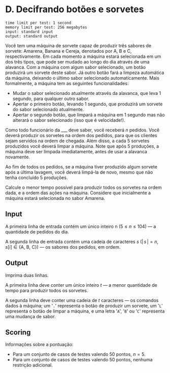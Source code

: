 # D. Decifrando botões e sorvetes

```
time limit per test: 1 second
memory limit per test: 256 megabytes
input: standard input
output: standard output
```

  
Você tem uma máquina de sorvete capaz de produzir três sabores de sorvete: Amarena, Banana e Cereja, denotados por A, B e C, respectivamente. Em cada momento a máquina estará selecionada em um dos três tipos, que pode ser mudado ao longo do dia através de uma alavanca. Com a máquina com algum sabor selecionado, um botão produzirá um sorvete deste sabor. Já outro botão fará a limpeza automática da máquina, deixando o último sabor selecionado automaticamente. Mais formalmente, a máquina tem as seguintes funcionalidades:

- Mudar o sabor selecionado atualmente através da alavanca, que leva $1$ segundo, para qualquer outro sabor.
- Apertar o primeiro botão, levando $1$ segundo, que produzirá um sorvete do sabor selecionado atualmente.
- Apertar o segundo botão, que limpará a máquina em $1$ segundo mas não alterará o sabor selecionado (isso que é velocidade!).

Como todo funcionário da \_\_\_ deve saber, você receberá $n$ pedidos. Você deverá produzir os sorvetes na ordem dos pedidos, para que os clientes sejam servidos na ordem de chegada. Além disso, a cada $5$ sorvetes produzidos você deverá limpar a máquina. Note que após $5$ produções, a máquina deve ser limpada imediatamente, antes de usar a alavanca novamente.

Ao fim de todos os pedidos, se a máquina tiver produzido algum sorvete após a última lavagem, você deverá limpá-la de novo, mesmo que não tenha concluído $5$ produções.

Calcule o menor tempo possível para produzir todos os sorvetes na ordem dada, e a ordem das ações na máquina. Considere que inicialmente a máquina estará selecionada no sabor Amarena.


## Input

A primeira linha de entrada contém um único inteiro n ($5 \le n \le 104$) — a quantidade de pedidos do dia.

A segunda linha de entrada contém uma cadeia de caracteres $s$ ($| \, s \, | = n$, $s[i] \in \{\text{A, B, C}\}$) — os sabores dos pedidos, em ordem.


## Output

Imprima duas linhas.

A primeira linha deve conter um único inteiro $t$ — a menor quantidade de tempo para produzir todos os sorvetes.

A segunda linha deve conter uma cadeia de $t$ caracteres — os comandos dados à máquina; um '`.`' representa o botão de produzir um sorvete, um '`L`' representa o botão de limpar a máquina, e uma letra '`A`', '`B`' ou '`C`' representa uma mudança de sabor.


## Scoring

Informações sobre a pontuação:

- Para um conjunto de casos de testes valendo 50 pontos, $n=5$.
- Para um conjunto de casos de testes valendo 50 pontos, nenhuma restrição adicional.